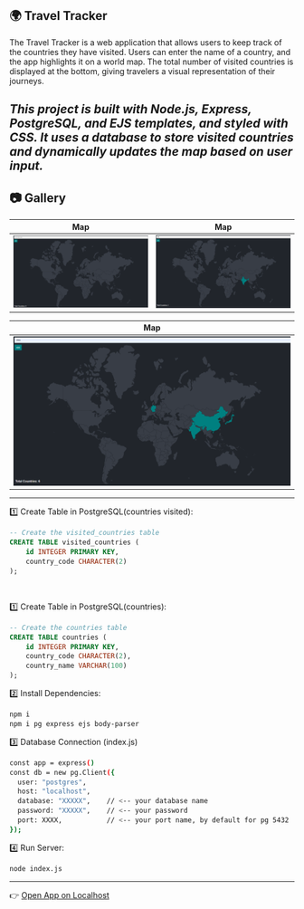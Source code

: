 🌍 Travel Tracker
---

The Travel Tracker is a web application that allows users to keep track of the countries they have visited. Users can enter the name of a country, and the app highlights it on a world map. The total number of visited countries is displayed at the bottom, giving travelers a visual representation of their journeys.

_This project is built with Node.js, Express, PostgreSQL, and EJS templates, and styled with CSS. It uses a database to store visited countries and dynamically updates the map based on user input._
---

## 📷 Gallery

| Map| Map|
|--------|--------|
| ![cv1](cv1.png) | ![cv2](cv2.png) |

|Map |
|--------|
| ![cv3](cv3.png) |

---

 1️⃣ Create Table in PostgreSQL(countries visited):
```sql
-- Create the visited_countries table
CREATE TABLE visited_countries (
    id INTEGER PRIMARY KEY,
    country_code CHARACTER(2)
);
```
<br>

 1️⃣ Create Table in PostgreSQL(countries):
```sql
-- Create the countries table
CREATE TABLE countries (
    id INTEGER PRIMARY KEY,
    country_code CHARACTER(2),
    country_name VARCHAR(100)
);
```
2️⃣ Install Dependencies:
```bash
npm i
npm i pg express ejs body-parser
```

3️⃣ Database Connection (index.js)
```bash
const app = express()
const db = new pg.Client({
  user: "postgres",
  host: "localhost",
  database: "XXXXX",    // <-- your database name
  password: "XXXXX",    // <-- your password
  port: XXXX,           // <-- your port name, by default for pg 5432
});
```
4️⃣ Run Server:
```bash
node index.js
```
---
👉 [Open App on Localhost](http://localhost:3000)
